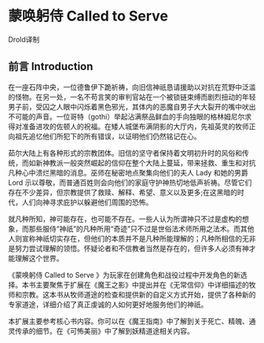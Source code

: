 # 蒙唤躬侍 Called to Serve

Drold译制

## 前言 Introduction

在一座石阵中央，一位德鲁伊下跪祈祷，向旧信神祇恳请援助以对抗在荒野中泛滥的怪物。在另一处，一名不苟言笑的审判官站在一个被锁链束缚而剧烈扭动的年轻男子前，受囚之人眼中闪烁着黑色邪光，其体内的恶魔自男子大大裂开的嘴中吠出不可能的声音。一位哥特（gothi）举起沾满祭品鲜血的手向独眼的格林姆尼尔求得对准备进攻的佐顿人的祝福。在矮人城堡布满阴影的大厅内，先祖英灵的牧师正向祖先追忆他们所犯下的所有错误，以证明他们仍然铭记在心。

茹尔大陆上有各种形式的宗教团体。旧信的坚守者保持着文明初升时的风俗和传统，而如新神教派一般突然崛起的信仰在整个大陆上蔓延，带来拯救、重生和对抗凡种心中溃烂黑暗的消息。巫师在秘密地点聚集向他们的夫人
Lady 和她的男爵 Lord
示以尊敬，而普通百姓则会向他们的家庭守护神热切地低声祈祷。尽管它们存在不少差异，但宗教提供了救赎、解释、希望、意义以及更多;在这黑暗的时代，人们向神寻求庇护以躲避他们周围的恐怖。

就凡种所知，神可能存在，也可能不存在。一些人认为所谓神只不过是虚构的想象，而那些服侍“神祇”的凡种所用“奇迹”只不过是世俗法术师所用之法术。而其他人则宣称神祇切实存在，但他们的本质并不是凡种所能理解的；凡种所相信的无非是努力尝试理解的领悟。怀疑论者和不信教者当然是存在的，但许多人必须有神才能理解这个世界。

《蒙唤躬侍 Called to Serve
》为玩家在创建角色和战役过程中开发角色的新选择。本书主要聚焦于扩展在《魔王之影》中提出并在《无常信仰》中详细描述的牧师和宗教。这本书从牧师道途的检查和提供新的自定义方式开始，提供了各种新的专家道途，详细介绍了真正虔诚的人如何更好地服务他们的神祇。

本扩展主要参考核心书内容。你可以在《魔王指南》中了解到关于死亡、精魄、通灵传承的细节。在《可怖美丽》中了解到妖精道途相关内容。
